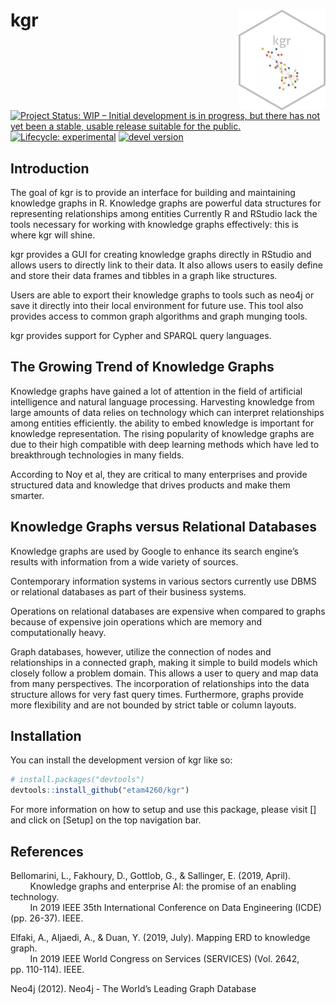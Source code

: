 
<!-- README.md is generated from README.Rmd. Please edit that file -->

# kgr <img src='man/figures/logo.png' align="right" width="139"/>

<!-- badges: start -->

[![Project Status: WIP – Initial development is in progress, but there
has not yet been a stable, usable release suitable for the
public.](https://www.repostatus.org/badges/latest/wip.svg)](https://www.repostatus.org/#wip)
[![Lifecycle:
experimental](https://img.shields.io/badge/lifecycle-experimental-orange.svg)](https://www.tidyverse.org/lifecycle/#experimental)
[![devel
version](https://img.shields.io/badge/devel%20version-0.1.0.9000-yellow)]()

<!-- badges: end -->

## Introduction

The goal of kgr is to provide an interface for building and maintaining
knowledge graphs in R. Knowledge graphs are powerful data structures for
representing relationships among entities Currently R and RStudio lack
the tools necessary for working with knowledge graphs effectively: this
is where kgr will shine.

kgr provides a GUI for creating knowledge graphs directly in RStudio and
allows users to directly link to their data. It also allows users to
easily define and store their data frames and tibbles in a graph like
structures.

Users are able to export their knowledge graphs to tools such as neo4j
or save it directly into their local environment for future use. This
tool also provides access to common graph algorithms and graph munging
tools.

kgr provides support for Cypher and SPARQL query languages.

## The Growing Trend of Knowledge Graphs

Knowledge graphs have gained a lot of attention in the field of
artificial intelligence and natural language processing. Harvesting
knowledge from large amounts of data relies on technology which can
interpret relationships among entities efficiently. the ability to embed
knowledge is important for knowledge representation. The rising
popularity of knowledge graphs are due to their high compatible with
deep learning methods which have led to breakthrough technologies in
many fields.

According to Noy et al, they are critical to many enterprises and
provide structured data and knowledge that drives products and make them
smarter.

## Knowledge Graphs versus Relational Databases

Knowledge graphs are used by Google to enhance its search engine’s
results with information from a wide variety of sources.

Contemporary information systems in various sectors currently use DBMS
or relational databases as part of their business systems.

Operations on relational databases are expensive when compared to graphs
because of expensive join operations which are memory and
computationally heavy.

Graph databases, however, utilize the connection of nodes and
relationships in a connected graph, making it simple to build models
which closely follow a problem domain. This allows a user to query and
map data from many perspectives. The incorporation of relationships into
the data structure allows for very fast query times. Furthermore, graphs
provide more flexibility and are not bounded by strict table or column
layouts.

## Installation

You can install the development version of kgr like so:

``` r
# install.packages("devtools")
devtools::install_github("etam4260/kgr")
```

For more information on how to setup and use this package, please visit
\[\] and click on \[Setup\] on the top navigation bar.

## References

Bellomarini, L., Fakhoury, D., Gottlob, G., & Sallinger, E. (2019,
April).  
        Knowledge graphs and enterprise AI: the promise of an enabling
technology.  
        In 2019 IEEE 35th International Conference on Data Engineering
(ICDE) (pp. 26-37). IEEE.

Elfaki, A., Aljaedi, A., & Duan, Y. (2019, July). Mapping ERD to
knowledge graph.  
        In 2019 IEEE World Congress on Services (SERVICES) (Vol. 2642,
pp. 110-114). IEEE.

Neo4j (2012). Neo4j - The World’s Leading Graph Database

